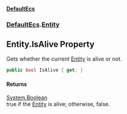 #### [DefaultEcs](./index.md 'index')
### [DefaultEcs](./DefaultEcs.md 'DefaultEcs').[Entity](./DefaultEcs-Entity.md 'DefaultEcs.Entity')
## Entity.IsAlive Property
Gets whether the current [Entity](./DefaultEcs-Entity.md 'DefaultEcs.Entity') is alive or not.  
```C#
public bool IsAlive { get; }
```
#### Returns
[System.Boolean](https://docs.microsoft.com/en-us/dotnet/api/System.Boolean 'System.Boolean')  
true if the [Entity](./DefaultEcs-Entity.md 'DefaultEcs.Entity') is alive; otherwise, false.  
